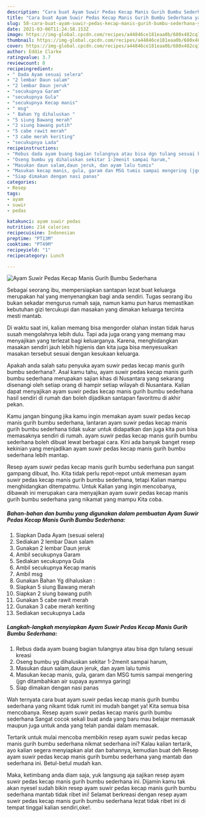 ```yaml
---
description: "Cara buat Ayam Suwir Pedas Kecap Manis Gurih Bumbu Sederhana yang enak dan Mudah Dibuat"
title: "Cara buat Ayam Suwir Pedas Kecap Manis Gurih Bumbu Sederhana yang enak dan Mudah Dibuat"
slug: 58-cara-buat-ayam-suwir-pedas-kecap-manis-gurih-bumbu-sederhana-yang-enak-dan-mudah-dibuat
date: 2021-03-06T11:24:58.153Z
image: https://img-global.cpcdn.com/recipes/a44846ce181eaa0b/680x482cq70/ayam-suwir-pedas-kecap-manis-gurih-bumbu-sederhana-foto-resep-utama.jpg
thumbnail: https://img-global.cpcdn.com/recipes/a44846ce181eaa0b/680x482cq70/ayam-suwir-pedas-kecap-manis-gurih-bumbu-sederhana-foto-resep-utama.jpg
cover: https://img-global.cpcdn.com/recipes/a44846ce181eaa0b/680x482cq70/ayam-suwir-pedas-kecap-manis-gurih-bumbu-sederhana-foto-resep-utama.jpg
author: Eddie Clarke
ratingvalue: 3.7
reviewcount: 8
recipeingredient:
- " Dada Ayam sesuai selera"
- "2 lembar Daun salam"
- "2 lembar Daun jeruk"
- "secukupnya Garam"
- "secukupnya Gula"
- "secukupnya Kecap manis"
- " msg"
- " Bahan Yg dihaluskan "
- "5 siung Bawang merah"
- "2 siung bawang putih"
- "5 cabe rawit merah"
- "3 cabe merah keriting"
- "secukupnya Lada"
recipeinstructions:
- "Rebus dada ayam buang bagian tulangnya atau bisa dgn tulang sesuai kreasi"
- "Oseng bumbu yg dihaluskan sekitar 1-2menit sampai harum,"
- "Masukan daun salam,daun jeruk, dan ayam lalu tumis"
- "Masukan kecap manis, gula, garam dan MSG tumis sampai mengering (jgn ditambahkan air supaya ayamnya garing)"
- "Siap dimakan dengan nasi panas"
categories:
- Resep
tags:
- ayam
- suwir
- pedas

katakunci: ayam suwir pedas 
nutrition: 214 calories
recipecuisine: Indonesian
preptime: "PT13M"
cooktime: "PT49M"
recipeyield: "1"
recipecategory: Lunch

---
```



![Ayam Suwir Pedas Kecap Manis Gurih Bumbu Sederhana](https://img-global.cpcdn.com/recipes/a44846ce181eaa0b/680x482cq70/ayam-suwir-pedas-kecap-manis-gurih-bumbu-sederhana-foto-resep-utama.jpg)

Sebagai seorang ibu, mempersiapkan santapan lezat buat keluarga merupakan hal yang menyenangkan bagi anda sendiri. Tugas seorang ibu bukan sekadar mengurus rumah saja, namun kamu pun harus memastikan kebutuhan gizi tercukupi dan masakan yang dimakan keluarga tercinta mesti mantab.

Di waktu  saat ini, kalian memang bisa mengorder olahan instan tidak harus susah mengolahnya lebih dulu. Tapi ada juga orang yang memang mau menyajikan yang terlezat bagi keluarganya. Karena, menghidangkan masakan sendiri jauh lebih higienis dan kita juga bisa menyesuaikan masakan tersebut sesuai dengan kesukaan keluarga. 



Apakah anda salah satu penyuka ayam suwir pedas kecap manis gurih bumbu sederhana?. Asal kamu tahu, ayam suwir pedas kecap manis gurih bumbu sederhana merupakan sajian khas di Nusantara yang sekarang disenangi oleh setiap orang di hampir setiap wilayah di Nusantara. Kalian dapat menyajikan ayam suwir pedas kecap manis gurih bumbu sederhana hasil sendiri di rumah dan boleh dijadikan santapan favoritmu di akhir pekan.

Kamu jangan bingung jika kamu ingin memakan ayam suwir pedas kecap manis gurih bumbu sederhana, lantaran ayam suwir pedas kecap manis gurih bumbu sederhana tidak sukar untuk didapatkan dan juga kita pun bisa memasaknya sendiri di rumah. ayam suwir pedas kecap manis gurih bumbu sederhana boleh dibuat lewat berbagai cara. Kini ada banyak banget resep kekinian yang menjadikan ayam suwir pedas kecap manis gurih bumbu sederhana lebih mantap.

Resep ayam suwir pedas kecap manis gurih bumbu sederhana pun sangat gampang dibuat, lho. Kita tidak perlu repot-repot untuk memesan ayam suwir pedas kecap manis gurih bumbu sederhana, tetapi Kalian mampu menghidangkan ditempatmu. Untuk Kalian yang ingin mencobanya, dibawah ini merupakan cara menyajikan ayam suwir pedas kecap manis gurih bumbu sederhana yang nikamat yang mampu Kita coba.

<!--inarticleads1-->

##### Bahan-bahan dan bumbu yang digunakan dalam pembuatan Ayam Suwir Pedas Kecap Manis Gurih Bumbu Sederhana:

1. Siapkan  Dada Ayam (sesuai selera)
1. Sediakan 2 lembar Daun salam
1. Gunakan 2 lembar Daun jeruk
1. Ambil secukupnya Garam
1. Sediakan secukupnya Gula
1. Ambil secukupnya Kecap manis
1. Ambil  msg
1. Gunakan  Bahan Yg dihaluskan :
1. Siapkan 5 siung Bawang merah
1. Siapkan 2 siung bawang putih
1. Gunakan 5 cabe rawit merah
1. Gunakan 3 cabe merah keriting
1. Sediakan secukupnya Lada




<!--inarticleads2-->

##### Langkah-langkah menyiapkan Ayam Suwir Pedas Kecap Manis Gurih Bumbu Sederhana:

1. Rebus dada ayam buang bagian tulangnya atau bisa dgn tulang sesuai kreasi
1. Oseng bumbu yg dihaluskan sekitar 1-2menit sampai harum,
1. Masukan daun salam,daun jeruk, dan ayam lalu tumis
1. Masukan kecap manis, gula, garam dan MSG tumis sampai mengering (jgn ditambahkan air supaya ayamnya garing)
1. Siap dimakan dengan nasi panas




Wah ternyata cara buat ayam suwir pedas kecap manis gurih bumbu sederhana yang nikamt tidak rumit ini mudah banget ya! Kita semua bisa mencobanya. Resep ayam suwir pedas kecap manis gurih bumbu sederhana Sangat cocok sekali buat anda yang baru mau belajar memasak maupun juga untuk anda yang telah pandai dalam memasak.

Tertarik untuk mulai mencoba membikin resep ayam suwir pedas kecap manis gurih bumbu sederhana nikmat sederhana ini? Kalau kalian tertarik, ayo kalian segera menyiapkan alat dan bahannya, kemudian buat deh Resep ayam suwir pedas kecap manis gurih bumbu sederhana yang mantab dan sederhana ini. Betul-betul mudah kan. 

Maka, ketimbang anda diam saja, yuk langsung aja sajikan resep ayam suwir pedas kecap manis gurih bumbu sederhana ini. Dijamin kamu tak akan nyesel sudah bikin resep ayam suwir pedas kecap manis gurih bumbu sederhana mantab tidak ribet ini! Selamat berkreasi dengan resep ayam suwir pedas kecap manis gurih bumbu sederhana lezat tidak ribet ini di tempat tinggal kalian sendiri,oke!.

